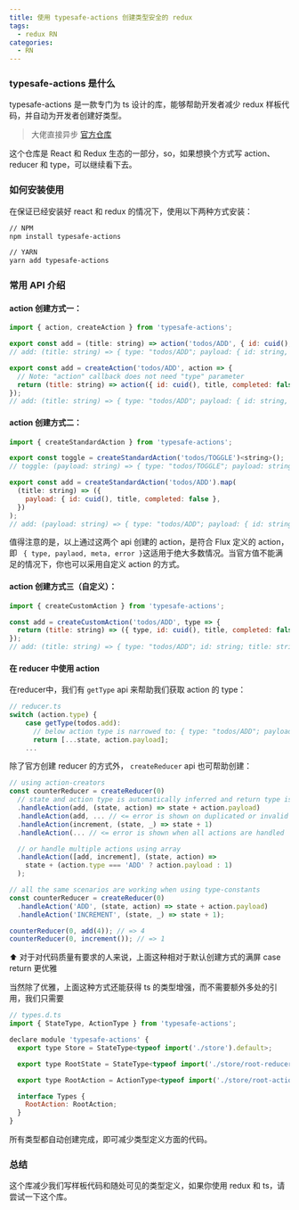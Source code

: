 ```yaml
---
title: 使用 typesafe-actions 创建类型安全的 redux
tags:
  - redux RN
categories:
  - RN
---
```



### typesafe-actions 是什么

typesafe-actions 是一款专门为 ts 设计的库，能够帮助开发者减少 redux 样板代码，并自动为开发者创建好类型。

> 大佬直接异步 [官方仓库](https://github.com/piotrwitek/typesafe-actions#createasyncaction)

这个仓库是 React 和 Redux 生态的一部分，so，如果想换个方式写 action、reducer 和 type，可以继续看下去。



### 如何安装使用

在保证已经安装好 react 和 redux 的情况下，使用以下两种方式安装：

```bash
// NPM
npm install typesafe-actions

// YARN
yarn add typesafe-actions
```



### 常用 API 介绍

#### action 创建方式一：

```javascript
import { action, createAction } from 'typesafe-actions';

export const add = (title: string) => action('todos/ADD', { id: cuid(), title, completed: false });
// add: (title: string) => { type: "todos/ADD"; payload: { id: string, title: string, completed: boolean; }; }

export const add = createAction('todos/ADD', action => {
  // Note: "action" callback does not need "type" parameter
  return (title: string) => action({ id: cuid(), title, completed: false });
});
// add: (title: string) => { type: "todos/ADD"; payload: { id: string, title: string, completed: boolean; }; }
```

####  action 创建方式二：

```javascript
import { createStandardAction } from 'typesafe-actions';

export const toggle = createStandardAction('todos/TOGGLE')<string>();
// toggle: (payload: string) => { type: "todos/TOGGLE"; payload: string; }

export const add = createStandardAction('todos/ADD').map(
  (title: string) => ({
    payload: { id: cuid(), title, completed: false },
  })
);
// add: (payload: string) => { type: "todos/ADD"; payload: { id: string, title: string, completed: boolean; }; }
```

值得注意的是，以上通过这两个 api 创建的 action，是符合 Flux 定义的 action，即 ` { type, paylaod, meta, error }`这适用于绝大多数情况。当官方值不能满足的情况下，你也可以采用自定义 action 的方式。

####  action 创建方式三（自定义）：

```javascript
import { createCustomAction } from 'typesafe-actions';

const add = createCustomAction('todos/ADD', type => {
  return (title: string) => ({ type, id: cuid(), title, completed: false });
});
// add: (title: string) => { type: "todos/ADD"; id: string; title: string; completed: boolean; }
```



#### 在 reducer 中使用 action

在reducer中，我们有 `getType` api 来帮助我们获取 action 的 type：

```javascript
// reducer.ts
switch (action.type) {
    case getType(todos.add):
      // below action type is narrowed to: { type: "todos/ADD"; payload: Todo; }
      return [...state, action.payload];
    ...
```

除了官方创建 reducer 的方式外， `createReducer` api 也可帮助创建：

```javascript
// using action-creators
const counterReducer = createReducer(0)
  // state and action type is automatically inferred and return type is validated to be exact type
  .handleAction(add, (state, action) => state + action.payload)
  .handleAction(add, ... // <= error is shown on duplicated or invalid actions
  .handleAction(increment, (state, _) => state + 1)
  .handleAction(... // <= error is shown when all actions are handled

  // or handle multiple actions using array
  .handleAction([add, increment], (state, action) =>
    state + (action.type === 'ADD' ? action.payload : 1)
  );

// all the same scenarios are working when using type-constants
const counterReducer = createReducer(0)
  .handleAction('ADD', (state, action) => state + action.payload)
  .handleAction('INCREMENT', (state, _) => state + 1);

counterReducer(0, add(4)); // => 4
counterReducer(0, increment()); // => 1
```



⬆ 对于对代码质量有要求的人来说，上面这种相对于默认创建方式的满屏 case return 更优雅



当然除了优雅，上面这种方式还能获得 ts 的类型增强，而不需要额外多处的引用，我们只需要



```javascript
// types.d.ts
import { StateType, ActionType } from 'typesafe-actions';

declare module 'typesafe-actions' {
  export type Store = StateType<typeof import('./store').default>;

  export type RootState = StateType<typeof import('./store/root-reducer').default>;

  export type RootAction = ActionType<typeof import('./store/root-action').default>;

  interface Types {
    RootAction: RootAction;
  }
}
```

所有类型都自动创建完成，即可减少类型定义方面的代码。



### 总结

这个库减少我们写样板代码和随处可见的类型定义，如果你使用 redux 和 ts，请尝试一下这个库。
